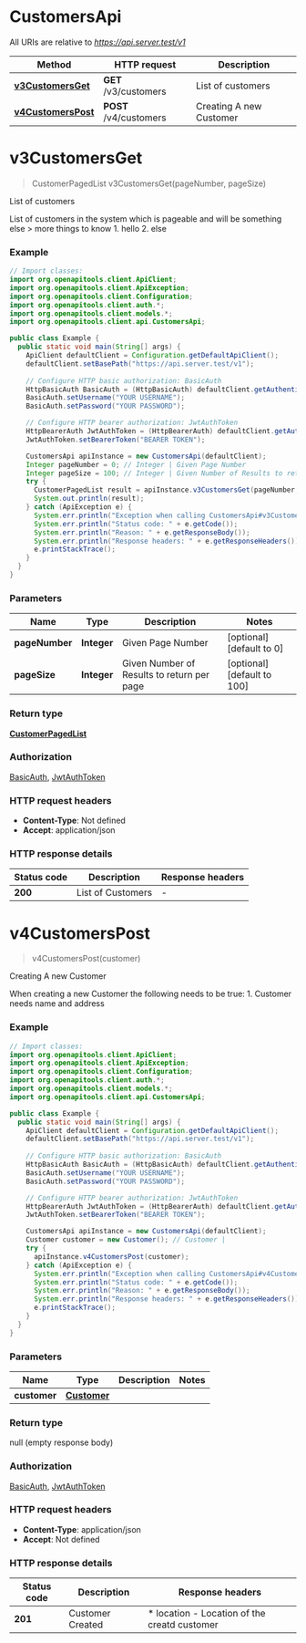 # CustomersApi

All URIs are relative to *https://api.server.test/v1*

Method | HTTP request | Description
------------- | ------------- | -------------
[**v3CustomersGet**](CustomersApi.md#v3CustomersGet) | **GET** /v3/customers | List of customers
[**v4CustomersPost**](CustomersApi.md#v4CustomersPost) | **POST** /v4/customers | Creating A new Customer


<a name="v3CustomersGet"></a>
# **v3CustomersGet**
> CustomerPagedList v3CustomersGet(pageNumber, pageSize)

List of customers

List of customers in the system which is pageable and will be something else &gt; more things to know 1. hello 2. else 

### Example
```java
// Import classes:
import org.openapitools.client.ApiClient;
import org.openapitools.client.ApiException;
import org.openapitools.client.Configuration;
import org.openapitools.client.auth.*;
import org.openapitools.client.models.*;
import org.openapitools.client.api.CustomersApi;

public class Example {
  public static void main(String[] args) {
    ApiClient defaultClient = Configuration.getDefaultApiClient();
    defaultClient.setBasePath("https://api.server.test/v1");
    
    // Configure HTTP basic authorization: BasicAuth
    HttpBasicAuth BasicAuth = (HttpBasicAuth) defaultClient.getAuthentication("BasicAuth");
    BasicAuth.setUsername("YOUR USERNAME");
    BasicAuth.setPassword("YOUR PASSWORD");

    // Configure HTTP bearer authorization: JwtAuthToken
    HttpBearerAuth JwtAuthToken = (HttpBearerAuth) defaultClient.getAuthentication("JwtAuthToken");
    JwtAuthToken.setBearerToken("BEARER TOKEN");

    CustomersApi apiInstance = new CustomersApi(defaultClient);
    Integer pageNumber = 0; // Integer | Given Page Number
    Integer pageSize = 100; // Integer | Given Number of Results to return per page
    try {
      CustomerPagedList result = apiInstance.v3CustomersGet(pageNumber, pageSize);
      System.out.println(result);
    } catch (ApiException e) {
      System.err.println("Exception when calling CustomersApi#v3CustomersGet");
      System.err.println("Status code: " + e.getCode());
      System.err.println("Reason: " + e.getResponseBody());
      System.err.println("Response headers: " + e.getResponseHeaders());
      e.printStackTrace();
    }
  }
}
```

### Parameters

Name | Type | Description  | Notes
------------- | ------------- | ------------- | -------------
 **pageNumber** | **Integer**| Given Page Number | [optional] [default to 0]
 **pageSize** | **Integer**| Given Number of Results to return per page | [optional] [default to 100]

### Return type

[**CustomerPagedList**](CustomerPagedList.md)

### Authorization

[BasicAuth](../README.md#BasicAuth), [JwtAuthToken](../README.md#JwtAuthToken)

### HTTP request headers

 - **Content-Type**: Not defined
 - **Accept**: application/json

### HTTP response details
| Status code | Description | Response headers |
|-------------|-------------|------------------|
**200** | List of Customers |  -  |

<a name="v4CustomersPost"></a>
# **v4CustomersPost**
> v4CustomersPost(customer)

Creating A new Customer

When creating a new Customer the following needs to be true: 1. Customer needs name and address 

### Example
```java
// Import classes:
import org.openapitools.client.ApiClient;
import org.openapitools.client.ApiException;
import org.openapitools.client.Configuration;
import org.openapitools.client.auth.*;
import org.openapitools.client.models.*;
import org.openapitools.client.api.CustomersApi;

public class Example {
  public static void main(String[] args) {
    ApiClient defaultClient = Configuration.getDefaultApiClient();
    defaultClient.setBasePath("https://api.server.test/v1");
    
    // Configure HTTP basic authorization: BasicAuth
    HttpBasicAuth BasicAuth = (HttpBasicAuth) defaultClient.getAuthentication("BasicAuth");
    BasicAuth.setUsername("YOUR USERNAME");
    BasicAuth.setPassword("YOUR PASSWORD");

    // Configure HTTP bearer authorization: JwtAuthToken
    HttpBearerAuth JwtAuthToken = (HttpBearerAuth) defaultClient.getAuthentication("JwtAuthToken");
    JwtAuthToken.setBearerToken("BEARER TOKEN");

    CustomersApi apiInstance = new CustomersApi(defaultClient);
    Customer customer = new Customer(); // Customer | 
    try {
      apiInstance.v4CustomersPost(customer);
    } catch (ApiException e) {
      System.err.println("Exception when calling CustomersApi#v4CustomersPost");
      System.err.println("Status code: " + e.getCode());
      System.err.println("Reason: " + e.getResponseBody());
      System.err.println("Response headers: " + e.getResponseHeaders());
      e.printStackTrace();
    }
  }
}
```

### Parameters

Name | Type | Description  | Notes
------------- | ------------- | ------------- | -------------
 **customer** | [**Customer**](Customer.md)|  |

### Return type

null (empty response body)

### Authorization

[BasicAuth](../README.md#BasicAuth), [JwtAuthToken](../README.md#JwtAuthToken)

### HTTP request headers

 - **Content-Type**: application/json
 - **Accept**: Not defined

### HTTP response details
| Status code | Description | Response headers |
|-------------|-------------|------------------|
**201** | Customer Created |  * location - Location of the creatd customer <br>  |

